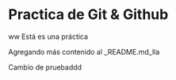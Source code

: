 # Practica de Git & Github
ww
Está es una práctica

Agregando más contenido al _README.md_lla

Cambio de pruebaddd

